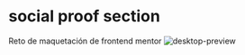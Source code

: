 # social proof section
Reto de maquetación de frontend mentor
![desktop-preview](https://user-images.githubusercontent.com/63945368/175856808-e90e5287-7800-4a64-a711-c52ffa949473.jpg)
